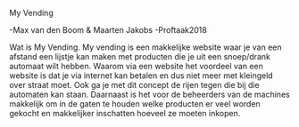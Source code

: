 My Vending

-Max van den Boom & Maarten Jakobs
-Proftaak2018

Wat is My Vending. My vending is een makkelijke website waar je van een afstand een lijstje kan maken met producten die je uit een snoep/drank automaat wilt hebben. Waarom via een website het voordeel van een website is dat je via internet kan betalen en dus niet meer met kleingeld over straat moet. Ook ga je met dit concept de rijen tegen die bij die automaten kan staan. Daarnaast is het voor de beheerders van de machines makkelijk om in de gaten te houden welke producten er veel worden gekocht en makkelijker inschatten hoeveel ze moeten inkopen.

